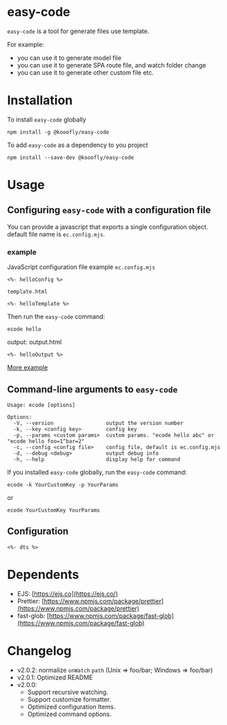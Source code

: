 # easy-code
`easy-code` is a tool for generate files use template.

For example:
* you can use it to generate model file
* you can use it to generate SPA route file, and watch folder change
* you can use it to generate other custom file etc.

# Installation

To install `easy-code` globally

```
npm install -g @kooofly/easy-code
```

To add `easy-code` as a dependency to you project

```
npm install --save-dev @kooofly/easy-code
```

# Usage

## Configuring `easy-code` with a configuration file

You can provide a javascript that exports a single configuration object. default file name is `ec.config.mjs`.

### example
JavaScript configuration file example `ec.config.mjs`

```
<%- helloConfig %>
```

`template.html`

```
<%- helloTemplate %>
```

Then run the `easy-code` command:

```
ecode hello
```

output: output.html

```
<%- helloOutput %>
```

[More example](https://github.com/kooofly/easy-code/tree/main/example)

## Command-line arguments to `easy-code`

```
Usage: ecode [options]

Options:
  -V, --version                 output the version number
  -k, --key <config key>        config key
  -p, --params <custom params>  custom params. "ecode hello abc" or "ecode hello foo=1^bar=2"
  -c, --config <config file>    config file, default is ec.config.mjs
  -d, --debug <debug>           output debug info
  -h, --help                    display help for command
```

If you installed `easy-code` globally, run the `easy-code` command:

```
ecode -k YourCustomKey -p YourParams
```

or

```
ecode YourCustomKey YourParams
```

## Configuration

```
<%- dts %>
```

# Dependents

* EJS: [https://ejs.co](https://ejs.co/)
* Prettier: [https://www.npmjs.com/package/prettier](https://www.npmjs.com/package/prettier)
* fast-glob: [https://www.npmjs.com/package/fast-glob](https://www.npmjs.com/package/fast-glob)

# Changelog
* v2.0.2: normalize `onWatch` `path` (Unix => foo/bar; Windows => foo/bar)
* v2.0.1: Optimized README
* v2.0.0: 
  * Support recursive watching.
  * Support customize formatter.
  * Optimized configuration Items.
  * Optimized command options.